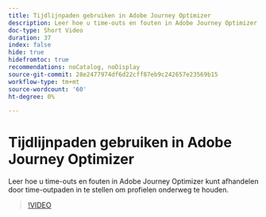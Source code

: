 ```yaml
---
title: Tijdlijnpaden gebruiken in Adobe Journey Optimizer
description: Leer hoe u time-outs en fouten in Adobe Journey Optimizer kunt afhandelen door time-outpaden in te stellen om profielen onderweg te houden.
doc-type: Short Video
duration: 37
index: false
hide: true
hidefromtoc: true
recommendations: noCatalog, noDisplay
source-git-commit: 28e2477974df6d22cff87eb9c242657e23569b15
workflow-type: tm+mt
source-wordcount: '60'
ht-degree: 0%

---
```



# Tijdlijnpaden gebruiken in Adobe Journey Optimizer

Leer hoe u time-outs en fouten in Adobe Journey Optimizer kunt afhandelen door time-outpaden in te stellen om profielen onderweg te houden.

<!-- 62_S522_3442522_36_using-timeout-paths-in-adobe-journey-optimizer -->
>[!VIDEO](https://video.tv.adobe.com/v/3458213/?learn=on&enablevpops=true)
